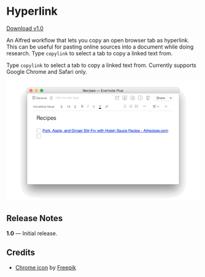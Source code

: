 # Hyperlink

[Download v1.0](https://github.com/charliecm/alfred-hyperlink/raw/master/hyperlink.alfredworkflow)

An Alfred workflow that lets you copy an open browser tab as hyperlink. This can be useful for pasting online sources into a document while doing research. Type `copylink` to select a tab to copy a linked text from.

Type `copylink` to select a tab to copy a linked text from. Currently supports Google Chrome and Safari only.

![Demo](/assets/demo.gif?raw=true)

## Release Notes

**1.0** — Initial release.

## Credits

- [Chrome icon](http://www.flaticon.com/free-icon/chrome_152759) by [Freepik](http://www.flaticon.com/authors/freepik)
